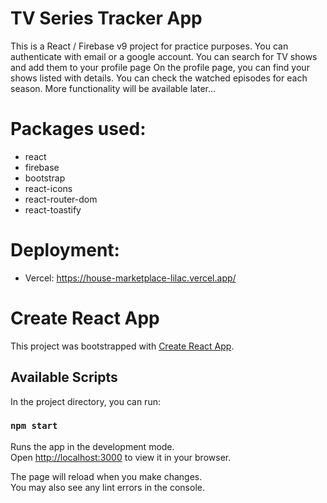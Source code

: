 # TV Series Tracker App

This is a React / Firebase v9 project for practice purposes.
You can authenticate with email or a google account.
You can search for TV shows and add them to your profile page
On the profile page, you can find your shows listed with details.
You can check the watched episodes for each season.
More functionality will be available later...

# Packages used:
- react
- firebase
- bootstrap
- react-icons
- react-router-dom
- react-toastify

# Deployment:
- Vercel: https://house-marketplace-lilac.vercel.app/


# Create React App

This project was bootstrapped with [Create React App](https://github.com/facebook/create-react-app).

## Available Scripts

In the project directory, you can run:

### `npm start`

Runs the app in the development mode.\
Open [http://localhost:3000](http://localhost:3000) to view it in your browser.

The page will reload when you make changes.\
You may also see any lint errors in the console.
